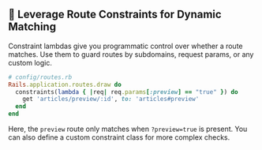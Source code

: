 ## 🚧 Leverage Route Constraints for Dynamic Matching
Constraint lambdas give you programmatic control over whether a route matches. Use them to guard routes by subdomains, request params, or any custom logic.

```ruby
# config/routes.rb
Rails.application.routes.draw do
  constraints(lambda { |req| req.params[:preview] == "true" }) do
    get 'articles/preview/:id', to: 'articles#preview'
  end
end
```

Here, the `preview` route only matches when `?preview=true` is present. You can also define a custom constraint class for more complex checks.